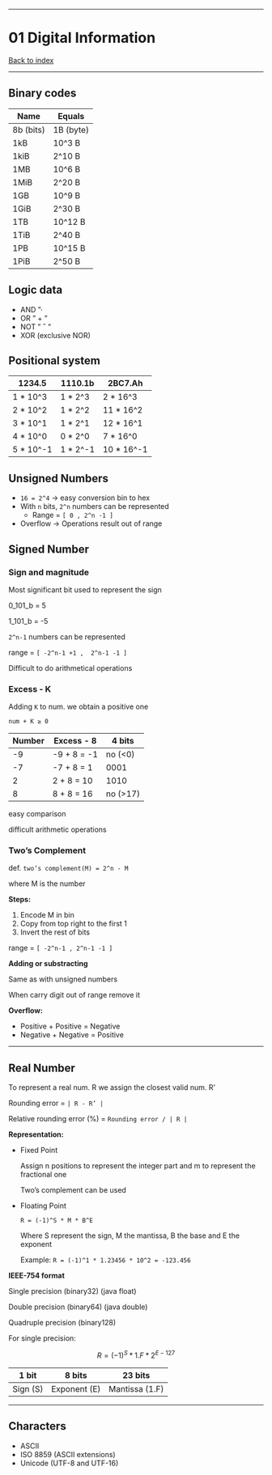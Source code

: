 
---
# 01 Digital Information

[Back to index](../CS/OS/README.md)

---
## Binary codes

| Name | Equals |
| --- | --- |
| 8b (bits) | 1B (byte) |
| 1kB | 10^3 B |
| 1kiB | 2^10 B |
| 1MB | 10^6 B |
| 1MiB | 2^20 B |
| 1GB | 10^9 B |
| 1GiB | 2^30 B |
| 1TB | 10^12 B |
| 1TiB | 2^40 B |
| 1PB | 10^15 B |
| 1PiB | 2^50 B |
## Logic data

- AND    ”· 
- OR    ” + ”
- NOT    ” **¯** ”
- XOR    (exclusive NOR)
## Positional system

| 1234.5    | 1110.1b  | 2BC7.Ah    |
| --------- | -------- | ---------- |
| 1 * 10^3  | 1 * 2^3  | 2 * 16^3   |
| 2 * 10^2  | 1 * 2^2  | 11 * 16^2  |
| 3 * 10^1  | 1 * 2^1  | 12 * 16^1  |
| 4 * 10^0  | 0 * 2^0  | 7 * 16^0   |
| 5 * 10^-1 | 1 * 2^-1 | 10 * 16^-1 |
## Unsigned Numbers

- `16 = 2^4` → easy conversion bin to hex
- With `n` bits, `2^n` numbers can be represented
    - Range = `[ 0 , 2^n -1 ]`
- Overflow → Operations result out of range

## **Signed Number**

### **Sign and magnitude**

Most significant bit used to represent the sign

0_101_b = 5

1_101_b = -5

`2^n-1` numbers can be represented

range = `[ -2^n-1 +1 ,  2^n-1 -1 ]`

Difficult to do arithmetical operations

### **Excess - K**

Adding `K` to num. we obtain a positive one

`num + K ≥ 0`

| Number |  Excess - 8 | 4 bits |
| --- | --- | --- |
| -9 | -9 + 8 = -1 | no (<0) |
| -7 | -7 + 8 = 1 | 0001 |
| 2 | 2 + 8 = 10 | 1010 |
| 8 | 8 + 8 = 16 | no (>17) |

easy comparison

difficult arithmetic operations

### **Two’s Complement**

def. `two’s complement(M) = 2^n - M`

where M is the number

**Steps:**

1. Encode M in bin
2. Copy from top right to the first 1
3. Invert the rest of bits

range = `[ -2^n-1 , 2^n-1 -1 ]`

**Adding or substracting**

Same as with unsigned numbers

When carry digit out of range remove it

**Overflow:**

- Positive + Positive = Negative
- Negative + Negative = Positive

---

## **Real Number**

To represent a real num. R we assign the closest valid num. R’

Rounding error = `| R - R’ |`

Relative rounding error (%) = `Rounding error / | R |`

**Representation:**

- Fixed Point
    
    Assign n positions to represent the integer part and m to represent the fractional one
    
    Two’s complement can be used
    
- Floating Point
    
    `R = (-1)^S * M * B^E`
    
    Where S represent the sign, M the mantissa, B the base and E the exponent
    
    Example: `R = (-1)^1 * 1.23456 * 10^2 = -123.456`
    

**IEEE-754 format**

Single precision (binary32) (java float)

Double precision (binary64) (java double)

Quadruple precision (binary128)

For single precision:

$$
R = (-1)^S * 1.F * 2 ^ {E-127}
$$

| 1 bit | 8 bits | 23 bits |
| --- | --- | --- |
| Sign (S) | Exponent (E) | Mantissa (1.F) |

---

## Characters

- ASCII
- ISO 8859 (ASCII extensions)
- Unicode (UTF-8 and UTF-16)